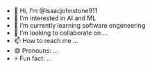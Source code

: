 - 👋 Hi, I’m @Isaacjohnstone911
- 👀 I’m interested in AI and ML
- 🌱 I’m currently learning software engeneering 
- 💞️ I’m looking to collaborate on ...
- 📫 How to reach me ...
- 😄 Pronouns: ...
- ⚡ Fun fact: ...

<!---
Isaacjohnstone911/Isaacjohnstone911 is a ✨ special ✨ repository because its `README.md` (this file) appears on your GitHub profile.
You can click the Preview link to take a look at your changes.
--->
